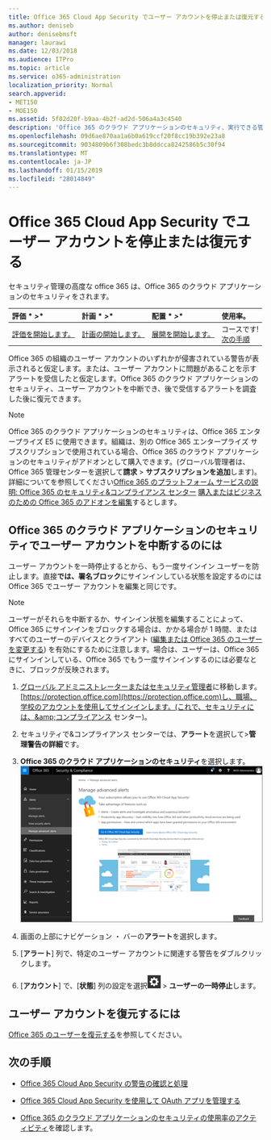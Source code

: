 ```yaml
---
title: Office 365 Cloud App Security でユーザー アカウントを停止または復元する
ms.author: deniseb
author: denisebmsft
manager: laurawi
ms.date: 12/03/2018
ms.audience: ITPro
ms.topic: article
ms.service: o365-administration
localization_priority: Normal
search.appverid:
- MET150
- MOE150
ms.assetid: 5f02d20f-b9aa-4b2f-ad2d-506a4a3c4540
description: 'Office 365 のクラウド アプリケーションのセキュリティ、実行できる管理操作を一時停止またはユーザー アカウントの一時中断を解除するのには。 '
ms.openlocfilehash: 09d6ae870aa1a6b0a619ccf20f8cc19b392e23a8
ms.sourcegitcommit: 9034809b6f308bedc3b8ddcca8242586b5c30f94
ms.translationtype: MT
ms.contentlocale: ja-JP
ms.lasthandoff: 01/15/2019
ms.locfileid: "28014849"
---
```

# <a name="suspend-or-restore-a-user-account-in-office-365-cloud-app-security"></a>Office 365 Cloud App Security でユーザー アカウントを停止または復元する

セキュリティ管理の高度な office 365 は、Office 365 のクラウド アプリケーションのセキュリティをされます。
  
|評価 * *\>**|計画 * *\>**|配置 * *\>**|使用率。|
|:-----|:-----|:-----|:-----|
|[評価を開始します。](office-365-cas-overview.md) <br/> |[計画の開始します。](get-ready-for-office-365-cas.md) <br/> |[展開を開始します。](turn-on-office-365-cas.md) <br/> |コースです!  <br/> [次の手順](suspend-or-restore-an-account-in-ocas.md#nextsteps) <br/> |
   
Office 365 の組織のユーザー アカウントのいずれかが侵害されている警告が表示されると仮定します。または、ユーザー アカウントに問題があることを示すアラートを受信したと仮定します。Office 365 のクラウド アプリケーションのセキュリティ、ユーザー アカウントを中断でき、後で受信するアラートを調査した後に復元できます。
  
> [!NOTE]
> Office 365 のクラウド アプリケーションのセキュリティは、Office 365 エンタープライズ E5 に使用できます。組織は、別の Office 365 エンタープライズ サブスクリプションで使用されている場合、Office 365 のクラウド アプリケーションのセキュリティがアドオンとして購入できます。(グローバル管理者は、Office 365 管理センターを選択して**請求** \> **サブスクリプションを追加**します)。詳細についてを参照してください[Office 365 のプラットフォーム サービスの説明: Office 365 のセキュリティ&amp;コンプライアンス センター](https://technet.microsoft.com/en-us/library/dn933793.aspx) [購入またはビジネスのための Office 365 のアドオンを編集](https://support.office.com/article/4e7b57d6-b93b-457d-aecd-0ea58bff07a6)するとします。 
  
## <a name="to-suspend-a-user-account-in-office-365-cloud-app-security"></a>Office 365 のクラウド アプリケーションのセキュリティでユーザー アカウントを中断するのには

ユーザー アカウントを一時停止するとから、もう一度サインイン ユーザーを防止します。直接**では、署名ブロック**にサインインしている状態を設定するのには Office 365 でユーザー アカウントを編集と同じです。
  
> [!NOTE]
> ユーザーがそれらを中断するか、サインイン状態を編集することによって、Office 365 にサインインをブロックする場合は、かかる場合が 1 時間、またはすべてのユーザーのデバイスとクライアント ([編集または Office 365 のユーザーを変更する](https://support.office.com/article/42BB3F17-8F9D-4182-B434-5F1C8024E614#SingleUserPreview)) を有効にするために注意します。場合は、ユーザーは、Office 365 にサインインしている、Office 365 でもう一度サインインするのには必要なときに、ブロックが反映されます。 
  
1. [グローバル アドミニストレーターまたはセキュリティ管理者](permissions-in-the-security-and-compliance-center.md)に移動します。[https://protection.office.com](https://protection.office.com)し、職場、学校のアカウントを使用してサインインします。(これで、セキュリティには、&amp;コンプライアンス センター)。 
    
2. セキュリティで&amp;コンプライアンス センターでは、**アラート**を選択して\>**管理警告の詳細**です。
    
3. **Office 365 のクラウド アプリケーションのセキュリティ**を選択します。<br>![セキュリティ&amp;コンプライアンス センターでは、Office 365 のクラウド アプリケーションのセキュリティに移動するのには高度な通知の管理を選択します。](media/958632d4-03e3-4ade-8e22-d5509db6fca7.png)<br>
  
4. 画面の上部にナビゲーション ・ バーの**アラート**を選択します。
    
5. [**アラート**] 列で、特定のユーザー アカウントに関連する警告をダブルクリックします。 
    
6. [**アカウント**] で、[**状態**] 列の設定を選択![の設定アイコン](media/e01b75cc-b28f-4b83-8f86-b1b13dc27ab2.png) \> **ユーザーの一時停止**します。
    
## <a name="to-restore-a-user-account"></a>ユーザー アカウントを復元するには

[Office 365 のユーザーを復元する](https://support.office.com/article/2c261e42-5dd1-48b0-845f-2a016d29cfc1)を参照してください。
  
## <a name="next-steps"></a>次の手順

- [Office 365 Cloud App Security の警告の確認と処理](review-office-365-cas-alerts.md)
    
- [Office 365 Cloud App Security を使用して OAuth アプリを管理する](manage-app-permissions-in-ocas.md)
    
- [Office 365 のクラウド アプリケーションのセキュリティの使用率のアクティビティ](utilization-activities-for-ocas.md)を確認します。
    


